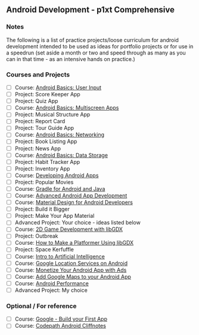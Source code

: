 ## Android Development - p1xt Comprehensive

### Notes
The following is a list of practice projects/loose curriculum for android development intended to be used as ideas for portfolio projects or for use in a speedrun (set aside a month or two and speed through as many as you can in that time - as an intensive hands on practice.)
 
### Courses and Projects
- [ ] Course: [Android Basics: User Input](https://www.udacity.com/course/android-basics-user-input--ud836)
- [ ] Project: Score Keeper App
- [ ] Project: Quiz App
- [ ] Course: [Android Basics: Multiscreen Apps](https://www.udacity.com/course/android-basics-multiscreen-apps--ud839)
- [ ] Project: Musical Structure App
- [ ] Project: Report Card 
- [ ] Project: Tour Guide App
- [ ] Course: [Android Basics: Networking](https://www.udacity.com/course/android-basics-networking--ud843)
- [ ] Project: Book Listing App
- [ ] Project: News App
- [ ] Course: [Android Basics: Data Storage](https://www.udacity.com/course/android-basics-data-storage--ud845)
- [ ] Project: Habit Tracker App
- [ ] Project: Inventory App
- [ ] Course: [Developing Android Apps](https://www.udacity.com/course/new-android-fundamentals--ud851)
- [ ] Project: Popular Movies
- [ ] Course: [Gradle for Android and Java](https://www.udacity.com/course/gradle-for-android-and-java--ud867)
- [ ] Course: [Advanced Android App Development](https://www.udacity.com/course/advanced-android-app-development--ud855)
- [ ] Course: [Material Design for Android Developers](https://www.udacity.com/course/material-design-for-android-developers--ud862)
- [ ] Project: Build it Bigger
- [ ] Project: Make Your App Material
- [ ] Advanced Project: Your choice - ideas listed below
- [ ] Course: [2D Game Development with libGDX](https://www.udacity.com/course/2d-game-development-with-libgdx--ud405)
- [ ] Project: Outbreak
- [ ] Course: [How to Make a Platformer Using libGDX](https://www.udacity.com/course/how-to-make-a-platformer-using-libgdx--ud406)
- [ ] Project: Space Kerfuffle
- [ ] Course: [Intro to Artificial Intelligence](https://www.udacity.com/course/intro-to-artificial-intelligence--cs271)
- [ ] Course: [Google Location Services on Android](https://www.udacity.com/course/google-location-services-on-android--ud876-1)
- [ ] Course: [Monetize Your Android App with Ads](https://www.udacity.com/course/monetize-your-android-app-with-ads--ud876-3)
- [ ] Course: [Add Google Maps to your Android App](https://www.udacity.com/course/add-google-maps-to-your-android-app--ud876-4)
- [ ] Course: [Android Performance](https://www.udacity.com/course/android-performance--ud825)
- [ ] Advanced Project: My choice

### Optional / For reference
- [ ] Course: [Google - Build your First App](https://developer.android.com/training/basics/firstapp/)
- [ ] Course: [Codepath Android Cliffnotes](https://guides.codepath.com/android)
